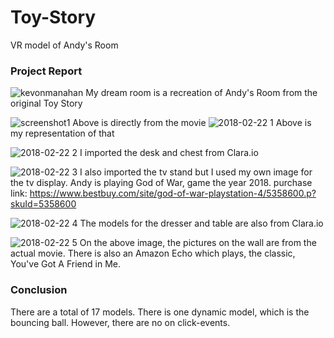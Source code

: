 # Toy-Story
VR model of Andy's Room

### Project Report
![kevonmanahan](https://user-images.githubusercontent.com/36580395/36523546-ac2965f2-1767-11e8-929a-58e43226d3a2.JPG)
My dream room is a recreation of Andy's Room from the original Toy Story


![screenshot1](https://user-images.githubusercontent.com/36580395/36530683-61f23cce-1781-11e8-9614-e36daf552ca0.jpg)
Above is directly from the movie
![2018-02-22 1](https://user-images.githubusercontent.com/36580395/36530802-ac7b533e-1781-11e8-806c-c6b7e2a519ec.png)
Above is my representation of that


![2018-02-22 2](https://user-images.githubusercontent.com/36580395/36530951-0e7baa5c-1782-11e8-9d9f-bd1a834f05f3.png)
I imported the desk and chest from Clara.io


![2018-02-22 3](https://user-images.githubusercontent.com/36580395/36531172-a6abb740-1782-11e8-8a59-f90e4cb4bd46.png)
I also imported the tv stand but I used my own image for the tv display. Andy is playing God of War, game the year 2018. purchase link: https://www.bestbuy.com/site/god-of-war-playstation-4/5358600.p?skuId=5358600


![2018-02-22 4](https://user-images.githubusercontent.com/36580395/36531255-ec0f614c-1782-11e8-9441-26b41ae140e6.png)
The models for the dresser and table are also from Clara.io

![2018-02-22 5](https://user-images.githubusercontent.com/36580395/36531323-14c4a6c4-1783-11e8-910c-4a20ad873d35.png)
On the above image, the pictures on the wall are from the actual movie. There is also an Amazon Echo which plays, the classic, You've Got A Friend in Me.

### Conclusion
There are a total of 17 models. There is one dynamic model, which is the bouncing ball. However, there are no on click-events.
